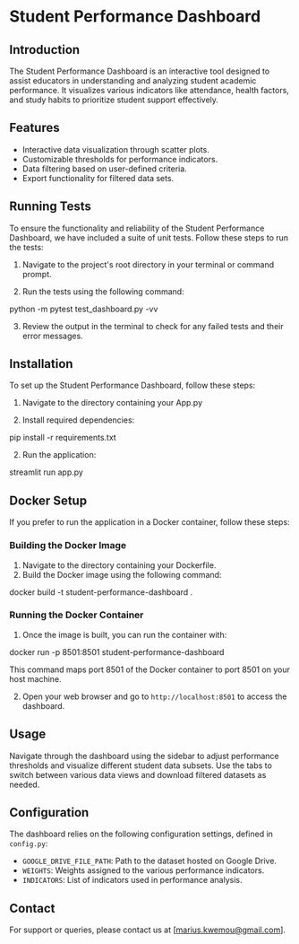 # Student Performance Dashboard

## Introduction
The Student Performance Dashboard is an interactive tool designed to assist educators in understanding and analyzing student academic performance. It visualizes various indicators like attendance, health factors, and study habits to prioritize student support effectively.


## Features
- Interactive data visualization through scatter plots.
- Customizable thresholds for performance indicators.
- Data filtering based on user-defined criteria.
- Export functionality for filtered data sets.

## Running Tests

To ensure the functionality and reliability of the Student Performance Dashboard, we have included a suite of unit tests. Follow these steps to run the tests:

1. Navigate to the project's root directory in your terminal or command prompt.

2. Run the tests using the following command:

python -m pytest test_dashboard.py -vv 

3. Review the output in the terminal to check for any failed tests and their error messages.


## Installation
To set up the Student Performance Dashboard, follow these steps:

1. Navigate to the directory containing your App.py

2. Install required dependencies:

pip install -r requirements.txt

2. Run the application:

streamlit run app.py

## Docker Setup

If you prefer to run the application in a Docker container, follow these steps:

### Building the Docker Image
1. Navigate to the directory containing your Dockerfile.
2. Build the Docker image using the following command:

docker build -t student-performance-dashboard .


### Running the Docker Container
1. Once the image is built, you can run the container with:

docker run -p 8501:8501 student-performance-dashboard

This command maps port 8501 of the Docker container to port 8501 on your host machine.

2. Open your web browser and go to `http://localhost:8501` to access the dashboard.


## Usage
Navigate through the dashboard using the sidebar to adjust performance thresholds and visualize different student data subsets. Use the tabs to switch between various data views and download filtered datasets as needed.

## Configuration
The dashboard relies on the following configuration settings, defined in `config.py`:
- `GOOGLE_DRIVE_FILE_PATH`: Path to the dataset hosted on Google Drive.
- `WEIGHTS`: Weights assigned to the various performance indicators.
- `INDICATORS`: List of indicators used in performance analysis.


## Contact
For support or queries, please contact us at [marius.kwemou@gmail.com].

